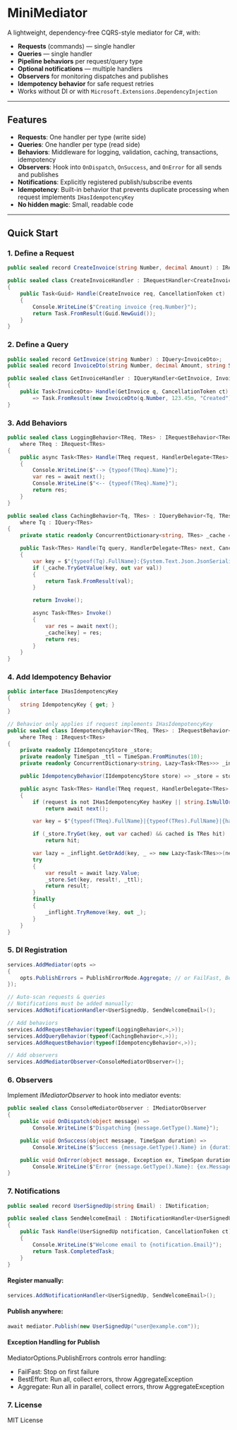 # MiniMediator

A lightweight, dependency-free CQRS-style mediator for C#, with:

- **Requests** (commands) — single handler
- **Queries** — single handler
- **Pipeline behaviors** per request/query type
- **Optional notifications** — multiple handlers
- **Observers** for monitoring dispatches and publishes
- **Idempotency behavior** for safe request retries
- Works without DI or with `Microsoft.Extensions.DependencyInjection`

---

## Features

- **Requests**: One handler per type (write side)
- **Queries**: One handler per type (read side)
- **Behaviors**: Middleware for logging, validation, caching, transactions, idempotency
- **Observers**: Hook into `OnDispatch`, `OnSuccess`, and `OnError` for all sends and publishes
- **Notifications**: Explicitly registered publish/subscribe events
- **Idempotency**: Built-in behavior that prevents duplicate processing when request implements `IHasIdempotencyKey`
- **No hidden magic**: Small, readable code

---

## Quick Start

### 1. Define a Request

```csharp
public sealed record CreateInvoice(string Number, decimal Amount) : IRequest<Guid>;

public sealed class CreateInvoiceHandler : IRequestHandler<CreateInvoice, Guid>
{
    public Task<Guid> Handle(CreateInvoice req, CancellationToken ct)
    {
        Console.WriteLine($"Creating invoice {req.Number}");
        return Task.FromResult(Guid.NewGuid());
    }
}
```
### 2. Define a Query

```csharp
public sealed record GetInvoice(string Number) : IQuery<InvoiceDto>;
public sealed record InvoiceDto(string Number, decimal Amount, string Status);

public sealed class GetInvoiceHandler : IQueryHandler<GetInvoice, InvoiceDto>
{
    public Task<InvoiceDto> Handle(GetInvoice q, CancellationToken ct)
        => Task.FromResult(new InvoiceDto(q.Number, 123.45m, "Created"));
}
```
### 3. Add Behaviors

```csharp
public sealed class LoggingBehavior<TReq, TRes> : IRequestBehavior<TReq, TRes>
    where TReq : IRequest<TRes>
{
    public async Task<TRes> Handle(TReq request, HandlerDelegate<TRes> next, CancellationToken ct)
    {
        Console.WriteLine($"--> {typeof(TReq).Name}");
        var res = await next();
        Console.WriteLine($"<-- {typeof(TReq).Name}");
        return res;
    }
}

public sealed class CachingBehavior<Tq, TRes> : IQueryBehavior<Tq, TRes>
    where Tq : IQuery<TRes>
{
    private static readonly ConcurrentDictionary<string, TRes> _cache = new();

    public Task<TRes> Handle(Tq query, HandlerDelegate<TRes> next, CancellationToken ct)
    {
        var key = $"{typeof(Tq).FullName}:{System.Text.Json.JsonSerializer.Serialize(query)}";
        if (_cache.TryGetValue(key, out var val))
        {
            return Task.FromResult(val);
        }

        return Invoke();

        async Task<TRes> Invoke()
        {
            var res = await next();
            _cache[key] = res;
            return res;
        }
    }
}
```
### 4. Add Idempotency Behavior
```csharp
public interface IHasIdempotencyKey
{
    string IdempotencyKey { get; }
}

// Behavior only applies if request implements IHasIdempotencyKey
public sealed class IdempotencyBehavior<TReq, TRes> : IRequestBehavior<TReq, TRes>
    where TReq : IRequest<TRes>
{
    private readonly IIdempotencyStore _store;
    private readonly TimeSpan _ttl = TimeSpan.FromMinutes(10);
    private readonly ConcurrentDictionary<string, Lazy<Task<TRes>>> _inflight = new();

    public IdempotencyBehavior(IIdempotencyStore store) => _store = store;

    public async Task<TRes> Handle(TReq request, HandlerDelegate<TRes> next, CancellationToken ct)
    {
        if (request is not IHasIdempotencyKey hasKey || string.IsNullOrWhiteSpace(hasKey.IdempotencyKey))
            return await next();

        var key = $"{typeof(TReq).FullName}|{typeof(TRes).FullName}|{hasKey.IdempotencyKey}";

        if (_store.TryGet(key, out var cached) && cached is TRes hit)
            return hit;

        var lazy = _inflight.GetOrAdd(key, _ => new Lazy<Task<TRes>>(next));
        try
        {
            var result = await lazy.Value;
            _store.Set(key, result!, _ttl);
            return result;
        }
        finally
        {
            _inflight.TryRemove(key, out _);
        }
    }
}

```
### 5. DI Registration
```csharp
services.AddMediator(opts =>
{
    opts.PublishErrors = PublishErrorMode.Aggregate; // or FailFast, BestEffort
});

// Auto-scan requests & queries
// Notifications must be added manually:
services.AddNotificationHandler<UserSignedUp, SendWelcomeEmail>();

// Add behaviors
services.AddRequestBehavior(typeof(LoggingBehavior<,>));
services.AddQueryBehavior(typeof(CachingBehavior<,>));
services.AddRequestBehavior(typeof(IdempotencyBehavior<,>));

// Add observers
services.AddMediatorObserver<ConsoleMediatorObserver>();
```
### 6. Observers
Implement *IMediatorObserver* to hook into mediator events:
```csharp
public sealed class ConsoleMediatorObserver : IMediatorObserver
{
    public void OnDispatch(object message) =>
        Console.WriteLine($"Dispatching {message.GetType().Name}");

    public void OnSuccess(object message, TimeSpan duration) =>
        Console.WriteLine($"Success {message.GetType().Name} in {duration.TotalMs()} ms");

    public void OnError(object message, Exception ex, TimeSpan duration) =>
        Console.WriteLine($"Error {message.GetType().Name}: {ex.Message}");
}
```
### 7. Notifications
```csharp
public sealed record UserSignedUp(string Email) : INotification;

public sealed class SendWelcomeEmail : INotificationHandler<UserSignedUp>
{
    public Task Handle(UserSignedUp notification, CancellationToken ct)
    {
        Console.WriteLine($"Welcome email to {notification.Email}");
        return Task.CompletedTask;
    }
}
```
#### Register manually:
```csharp
services.AddNotificationHandler<UserSignedUp, SendWelcomeEmail>();
```
#### Publish anywhere:
```csharp
await mediator.Publish(new UserSignedUp("user@example.com"));
```
#### Exception Handling for Publish

MediatorOptions.PublishErrors controls error handling:
- FailFast: Stop on first failure
- BestEffort: Run all, collect errors, throw AggregateException
- Aggregate: Run all in parallel, collect errors, throw AggregateException

### 7. License
MIT License

